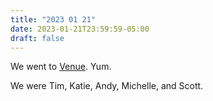 ```yaml
---
title: "2023 01 21"
date: 2023-01-21T23:59:59-05:00
draft: false
---
```

We went to [Venue](https://www.experience4m.com/).  Yum.

We were Tim, Katie, Andy, Michelle, and Scott.

